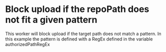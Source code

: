 # Block upload if the repoPath does not fit a given pattern

This worker will block upload if the target path does not match a pattern. In this example the pattern is defined with a RegEx defined in the variable authorizedPathRegEx